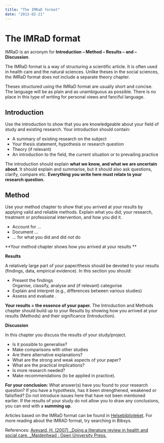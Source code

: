 ```yaml
---
title: "The IMRaD format"
date: "2013-02-21"
---
```


# The IMRaD format

IMRaD is an acronym for **Introduction – Method – Results – and – Discussion**.

The IMRaD format is a way of structuring a scientific article. It is often used in health care and the natural sciences. Unlike theses in the social sciences, the IMRaD format does not include a separate theory chapter.

Theses structured using the IMRaD format are usually short and concise. The language will be as plain and as unambiguous as possible. There is no place in this type of writing for personal views and fanciful language.

## Introduction

Use the introduction to show that you are knowledgeable about your field of study and existing research. Your introduction should contain:

- A summary of existing research on the subject 
- Your thesis statement, hypothesis or research question
- Theory (if relevant)
- An introduction to the field, the current situation or to prevailing practice

The introduction should explain **what we know, and what we are uncertain about**. It should explain and summarise, but it should also ask questions, clarify, compare etc. **Everything you write here must relate to your research question.**

## Method

Use your method chapter to show that you arrived at your results by applying valid and reliable methods. Explain what you did; your research, treatment or professional intervention, and how you did it.

- Account for ... 
- Document ... 
- ... for what you did and did _not_ do 

**Your method chapter shows how you arrived at your results **

**Results**

A relatively large part of your paper/thesis should be devoted to your results (findings, data, empirical evidence). In this section you should:

- Present the findings   
    Organise, classify, analyse and (if relevant) categorise 
- Explain and interpret (e.g., differences between various studies)
- Assess and evaluate .

**Your results = the essence of your paper.** The Introduction and Methods chapter should build up to your Results by showing how you arrived at your results (Methods) and their significance (Introduction).

**Discussion**

In this chapter you discuss the results of your study/project.

- Is it possible to generalise?
- Make comparisons with other studies
- Are there alternative explanations?
- What are the strong and weak aspects of your paper?
- What are the practical implications?
- Is more research needed?
- Make recommendations (to be applied in practice).

**For your conclusion:** What answer(s) have you found to your research question? If you have a hypothesis, has it been strengthened, weakened or falisified? Do not introduce issues here that have not been mentioned earlier. If the results of your study do not allow you to draw any conclusions, you can end with a **summing up**.

Articles based on the IMRaD format can be found in [Helsebiblioteket](http://www.helsebiblioteket.no/). For more reading about the IMRAD format, try searching in Bibsys. 

References: [Aveyard, H. (2007) _Doing a literature review in health and social care. _Maidenhead : Open University Press.](/skriving/struktur/imrod-modellen/?p=263)
